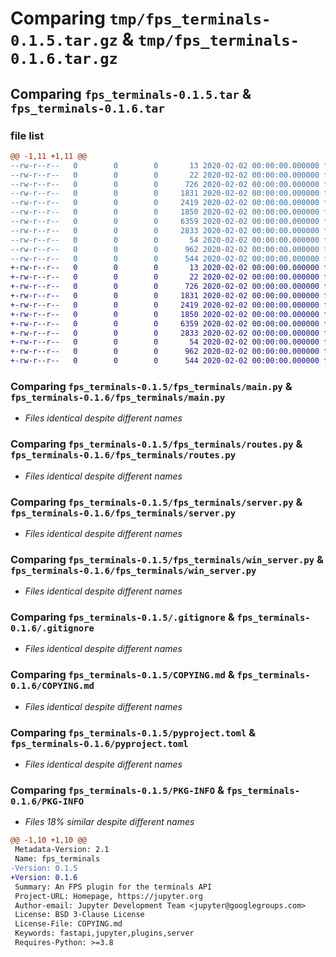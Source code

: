 # Comparing `tmp/fps_terminals-0.1.5.tar.gz` & `tmp/fps_terminals-0.1.6.tar.gz`

## Comparing `fps_terminals-0.1.5.tar` & `fps_terminals-0.1.6.tar`

### file list

```diff
@@ -1,11 +1,11 @@
--rw-r--r--   0        0        0       13 2020-02-02 00:00:00.000000 fps_terminals-0.1.5/MANIFEST.in
--rw-r--r--   0        0        0       22 2020-02-02 00:00:00.000000 fps_terminals-0.1.5/fps_terminals/__init__.py
--rw-r--r--   0        0        0      726 2020-02-02 00:00:00.000000 fps_terminals-0.1.5/fps_terminals/main.py
--rw-r--r--   0        0        0     1831 2020-02-02 00:00:00.000000 fps_terminals-0.1.5/fps_terminals/routes.py
--rw-r--r--   0        0        0     2419 2020-02-02 00:00:00.000000 fps_terminals-0.1.5/fps_terminals/server.py
--rw-r--r--   0        0        0     1850 2020-02-02 00:00:00.000000 fps_terminals-0.1.5/fps_terminals/win_server.py
--rw-r--r--   0        0        0     6359 2020-02-02 00:00:00.000000 fps_terminals-0.1.5/.gitignore
--rw-r--r--   0        0        0     2833 2020-02-02 00:00:00.000000 fps_terminals-0.1.5/COPYING.md
--rw-r--r--   0        0        0       54 2020-02-02 00:00:00.000000 fps_terminals-0.1.5/README.md
--rw-r--r--   0        0        0      962 2020-02-02 00:00:00.000000 fps_terminals-0.1.5/pyproject.toml
--rw-r--r--   0        0        0      544 2020-02-02 00:00:00.000000 fps_terminals-0.1.5/PKG-INFO
+-rw-r--r--   0        0        0       13 2020-02-02 00:00:00.000000 fps_terminals-0.1.6/MANIFEST.in
+-rw-r--r--   0        0        0       22 2020-02-02 00:00:00.000000 fps_terminals-0.1.6/fps_terminals/__init__.py
+-rw-r--r--   0        0        0      726 2020-02-02 00:00:00.000000 fps_terminals-0.1.6/fps_terminals/main.py
+-rw-r--r--   0        0        0     1831 2020-02-02 00:00:00.000000 fps_terminals-0.1.6/fps_terminals/routes.py
+-rw-r--r--   0        0        0     2419 2020-02-02 00:00:00.000000 fps_terminals-0.1.6/fps_terminals/server.py
+-rw-r--r--   0        0        0     1850 2020-02-02 00:00:00.000000 fps_terminals-0.1.6/fps_terminals/win_server.py
+-rw-r--r--   0        0        0     6359 2020-02-02 00:00:00.000000 fps_terminals-0.1.6/.gitignore
+-rw-r--r--   0        0        0     2833 2020-02-02 00:00:00.000000 fps_terminals-0.1.6/COPYING.md
+-rw-r--r--   0        0        0       54 2020-02-02 00:00:00.000000 fps_terminals-0.1.6/README.md
+-rw-r--r--   0        0        0      962 2020-02-02 00:00:00.000000 fps_terminals-0.1.6/pyproject.toml
+-rw-r--r--   0        0        0      544 2020-02-02 00:00:00.000000 fps_terminals-0.1.6/PKG-INFO
```

### Comparing `fps_terminals-0.1.5/fps_terminals/main.py` & `fps_terminals-0.1.6/fps_terminals/main.py`

 * *Files identical despite different names*

### Comparing `fps_terminals-0.1.5/fps_terminals/routes.py` & `fps_terminals-0.1.6/fps_terminals/routes.py`

 * *Files identical despite different names*

### Comparing `fps_terminals-0.1.5/fps_terminals/server.py` & `fps_terminals-0.1.6/fps_terminals/server.py`

 * *Files identical despite different names*

### Comparing `fps_terminals-0.1.5/fps_terminals/win_server.py` & `fps_terminals-0.1.6/fps_terminals/win_server.py`

 * *Files identical despite different names*

### Comparing `fps_terminals-0.1.5/.gitignore` & `fps_terminals-0.1.6/.gitignore`

 * *Files identical despite different names*

### Comparing `fps_terminals-0.1.5/COPYING.md` & `fps_terminals-0.1.6/COPYING.md`

 * *Files identical despite different names*

### Comparing `fps_terminals-0.1.5/pyproject.toml` & `fps_terminals-0.1.6/pyproject.toml`

 * *Files identical despite different names*

### Comparing `fps_terminals-0.1.5/PKG-INFO` & `fps_terminals-0.1.6/PKG-INFO`

 * *Files 18% similar despite different names*

```diff
@@ -1,10 +1,10 @@
 Metadata-Version: 2.1
 Name: fps_terminals
-Version: 0.1.5
+Version: 0.1.6
 Summary: An FPS plugin for the terminals API
 Project-URL: Homepage, https://jupyter.org
 Author-email: Jupyter Development Team <jupyter@googlegroups.com>
 License: BSD 3-Clause License
 License-File: COPYING.md
 Keywords: fastapi,jupyter,plugins,server
 Requires-Python: >=3.8
```

